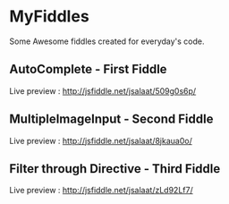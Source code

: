 # MyFiddles

Some Awesome fiddles created for everyday's code.

## AutoComplete - First Fiddle
Live preview : http://jsfiddle.net/jsalaat/509g0s6p/

## MultipleImageInput - Second Fiddle
Live preview : http://jsfiddle.net/jsalaat/8jkaua0o/

## Filter through Directive - Third Fiddle
Live preview : http://jsfiddle.net/jsalaat/zLd92Lf7/
